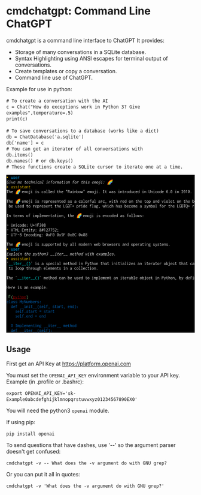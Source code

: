 # cmdchatgpt: Command Line ChatGPT

cmdchatgpt is a command line interface to ChatGPT
It provides:

 - Storage of many conversations in a SQLite database.
 - Syntax Highlighting using ANSI escapes for terminal output of conversations.
 - Create templates or copy a conversation.
 - Command line use of ChatGPT.

Example for use in python:

```(python)
# To create a conversation with the AI
c = Chat("How do exceptions work in Python 3? Give examples",temperature=.5)
print(c)

# To save conversations to a database (works like a dict)
db = ChatDatabase('a.sqlite')
db['name'] = c
# You can get an iterator of all conversations with
db.items()
db.names() # or db.keys()
# These functions create a SQLite cursor to iterate one at a time.
```

![Image of a conversation's terminal output](https://github.com/function2/cmdchatgpt/raw/assets/screenshot_2023-03-18.png)

## Usage

First get an API Key at https://platform.openai.com

You must set the `OPENAI_API_KEY` environment variable to your API key.
Example (in .profile or .bashrc):

```
export OPENAI_API_KEY='sk-Example0abcdefghijklmnopqrstuvwxyz01234567890EX0'
```

You will need the python3 `openai` module.

If using pip:

```
pip install openai
```

To send questions that have dashes, use '--' so the argument parser doesn't
get confused:

```
cmdchatgpt -v -- What does the -v argument do with GNU grep?
```

Or you can put it all in quotes:

```
cmdchatgpt -v 'What does the -v argument do with GNU grep?'
```

